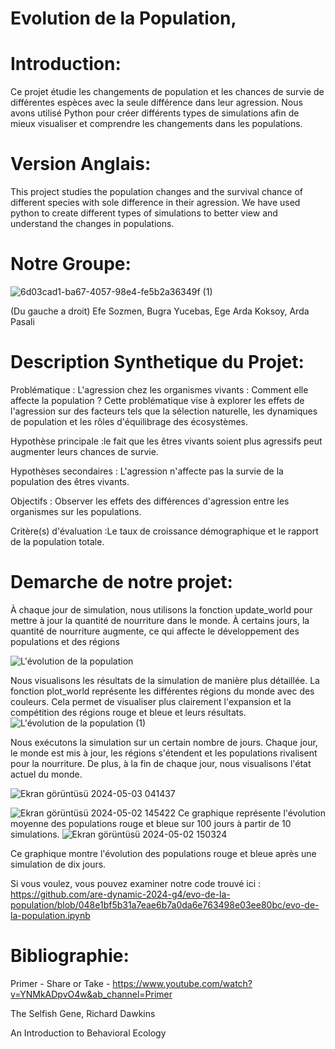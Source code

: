 # Evolution de la Population,
# Introduction:
Ce projet étudie les changements de population et les chances de survie de différentes espèces avec la seule différence dans leur agression. 
Nous avons utilisé Python pour créer différents types de simulations afin de mieux visualiser et comprendre les changements dans les populations.
# Version Anglais:
This project studies the population changes and the survival chance of different species with sole difference in their agression.
We have used python to create different types of simulations to better view and understand the changes in populations.

# Notre Groupe:
![6d03cad1-ba67-4057-98e4-fe5b2a36349f (1)](https://github.com/are-dynamic-2024-g4/evo-de-la-population/assets/70648832/6b930028-9cf8-4144-8494-aecac2b6aa23)

(Du gauche a droit)
Efe Sozmen, Bugra Yucebas, Ege Arda Koksoy, Arda Pasali

# Description Synthetique du Projet:

Problématique : L'agression chez les organismes vivants : Comment elle affecte la population ? Cette
problématique vise à explorer les effets de l'agression sur des facteurs tels que la sélection naturelle, les
dynamiques de population et les rôles d'équilibrage des écosystèmes.

Hypothèse principale :le fait que les êtres vivants soient plus agressifs peut augmenter leurs chances
de survie.

Hypothèses secondaires : L'agression n'affecte pas la survie de la population des êtres vivants.

Objectifs : Observer les effets des différences d'agression entre les organismes sur les populations.

Critère(s) d'évaluation :Le taux de croissance démographique et le rapport de la population totale.

# Demarche de notre projet:

À chaque jour de simulation, nous utilisons la fonction update_world pour mettre à jour la quantité de nourriture dans le monde. À certains jours, la quantité de nourriture augmente, ce qui affecte le développement des populations et des régions

![L'évolution de la population](https://github.com/are-dynamic-2024-g4/evo-de-la-population/assets/70648832/a9a41ee2-5493-4817-8708-cddb8bf22aee)

Nous visualisons les résultats de la simulation de manière plus détaillée. La fonction plot_world représente les différentes régions du monde avec des couleurs. Cela permet de visualiser plus clairement l'expansion et la compétition des régions rouge et bleue et leurs résultats.
![L'évolution de la population (1)](https://github.com/are-dynamic-2024-g4/evo-de-la-population/assets/70648832/948e52d8-eb62-4794-a8be-3328fd15a5ba)

Nous exécutons la simulation sur un certain nombre de jours. Chaque jour, le monde est mis à jour, les régions s'étendent et les populations rivalisent pour la nourriture. De plus, à la fin de chaque jour, nous visualisons l'état actuel du monde.

![Ekran görüntüsü 2024-05-03 041437](https://github.com/are-dynamic-2024-g4/evo-de-la-population/assets/70648832/144fe276-01d8-433f-8319-bd3aa7134e59)

![Ekran görüntüsü 2024-05-02 145422](https://github.com/are-dynamic-2024-g4/evo-de-la-population/assets/70648832/ff02e19d-b89a-4104-8d57-5ffbdbadbbe0)
Ce graphique représente l'évolution moyenne des populations rouge et bleue sur 100 jours à partir de 10 simulations.
![Ekran görüntüsü 2024-05-02 150324](https://github.com/are-dynamic-2024-g4/evo-de-la-population/assets/70648832/4406898f-742b-4bbc-8523-108c5213197d)

Ce graphique montre l'évolution des populations rouge et bleue après une simulation de dix jours.

Si vous voulez, vous pouvez examiner notre code trouvé ici : https://github.com/are-dynamic-2024-g4/evo-de-la-population/blob/048e1bf5b31a7eae6b7a0da6e763498e03ee80bc/evo-de-la-population.ipynb
# Bibliographie:
Primer - Share or Take - https://www.youtube.com/watch?v=YNMkADpvO4w&ab_channel=Primer

The Selfish Gene, Richard Dawkins

An Introduction to Behavioral Ecology
